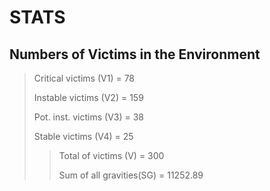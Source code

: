 # STATS
## Numbers of Victims in the Environment
> Critical victims    (V1) =  78
> 
> Instable victims    (V2) = 159
> 
> Pot. inst. victims  (V3) =  38
> 
> Stable victims      (V4) =  25
> 
>> Total of victims    (V)  = 300
>> 
>> Sum of all gravities(SG) = 11252.89
